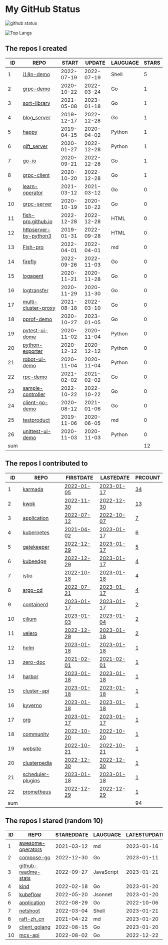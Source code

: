 # My GitHub Status

<img src="https://github-readme-stats-1.yihong0618.vercel.app/api?username=Fish-pro&show_icons=true&&&hide_title=true&count_private=true" alt="github status" />

![Top Langs](https://github-readme-stats-1.yihong0618.vercel.app/api/top-langs/?username=Fish-pro&layout=compact)

<!--START_SECTION:my_github-->
## The repos I created
| ID  |                                    REPO                                    |   START    |   UPDATE   | LAUGUAGE | STARS |
|-----|----------------------------------------------------------------------------|------------|------------|----------|-------|
|   1 | [i18n-demo](https://github.com/Fish-pro/i18n-demo)                         | 2022-07-19 | 2022-07-19 | Shell    |     5 |
|   2 | [grpc-demo](https://github.com/Fish-pro/grpc-demo)                         | 2020-10-22 | 2022-03-24 | Go       |     1 |
|   3 | [sort-library](https://github.com/Fish-pro/sort-library)                   | 2021-05-08 | 2023-01-18 | Go       |     1 |
|   4 | [blog_server](https://github.com/Fish-pro/blog_server)                     | 2019-12-17 | 2022-12-28 | Go       |     1 |
|   5 | [happy](https://github.com/Fish-pro/happy)                                 | 2019-04-15 | 2020-04-02 | Python   |     1 |
|   6 | [gift_server](https://github.com/Fish-pro/gift_server)                     | 2020-01-27 | 2022-12-28 | Python   |     1 |
|   7 | [go-io](https://github.com/Fish-pro/go-io)                                 | 2020-09-21 | 2022-12-28 | Go       |     1 |
|   8 | [grpc-client](https://github.com/Fish-pro/grpc-client)                     | 2020-10-20 | 2022-12-28 | Go       |     1 |
|   9 | [learn-operator](https://github.com/Fish-pro/learn-operator)               | 2021-03-12 | 2021-03-12 | Go       |     0 |
|  10 | [grpc-server](https://github.com/Fish-pro/grpc-server)                     | 2020-10-19 | 2020-10-22 | Go       |     0 |
|  11 | [fish-pro.github.io](https://github.com/Fish-pro/fish-pro.github.io)       | 2022-12-28 | 2022-12-28 | HTML     |     0 |
|  12 | [httpserver-by-python3](https://github.com/Fish-pro/httpserver-by-python3) | 2019-01-31 | 2022-09-28 | HTML     |     0 |
|  13 | [Fish-pro](https://github.com/Fish-pro/Fish-pro)                           | 2022-04-01 | 2022-04-01 | md       |     0 |
|  14 | [firefly](https://github.com/Fish-pro/firefly)                             | 2022-09-26 | 2022-11-03 | Go       |     0 |
|  15 | [logagent](https://github.com/Fish-pro/logagent)                           | 2020-11-21 | 2020-11-28 | Go       |     0 |
|  16 | [logtransfer](https://github.com/Fish-pro/logtransfer)                     | 2020-11-29 | 2020-11-30 | Go       |     0 |
|  17 | [multi-cluster-proxy](https://github.com/Fish-pro/multi-cluster-proxy)     | 2021-08-18 | 2022-03-10 | Go       |     0 |
|  18 | [pprof-demo](https://github.com/Fish-pro/pprof-demo)                       | 2020-10-27 | 2023-01-05 | Go       |     0 |
|  19 | [pytest-ui-dome](https://github.com/Fish-pro/pytest-ui-dome)               | 2020-11-02 | 2020-11-04 | Python   |     0 |
|  20 | [python-exporter](https://github.com/Fish-pro/python-exporter)             | 2020-12-12 | 2020-12-12 | Python   |     0 |
|  21 | [robot-ui-demo](https://github.com/Fish-pro/robot-ui-demo)                 | 2020-11-04 | 2020-11-04 | Python   |     0 |
|  22 | [rpc-demo](https://github.com/Fish-pro/rpc-demo)                           | 2021-02-02 | 2021-02-02 | Go       |     0 |
|  23 | [sample-controller](https://github.com/Fish-pro/sample-controller)         | 2022-10-22 | 2022-10-22 | Go       |     0 |
|  24 | [client-go-demo](https://github.com/Fish-pro/client-go-demo)               | 2020-08-12 | 2021-01-06 | Go       |     0 |
|  25 | [testproduct](https://github.com/Fish-pro/testproduct)                     | 2019-11-06 | 2020-06-05 | md       |     0 |
|  26 | [unittest-ui-demo](https://github.com/Fish-pro/unittest-ui-demo)           | 2020-11-03 | 2020-11-03 | Python   |     0 |
| sum |                                                                            |            |            |          |    12 |

## The repos I contributed to
| ID  |                                   REPO                                    |                                  FIRSTDATE                                  |                                  LASTEDATE                                  |                                           PRCOUNT                                           |
|-----|---------------------------------------------------------------------------|-----------------------------------------------------------------------------|-----------------------------------------------------------------------------|---------------------------------------------------------------------------------------------|
|   1 | [karmada](https://github.com/karmada-io/karmada)                          | [2022-01-05](https://github.com/karmada-io/karmada/pull/1211)               | [2023-01-17](https://github.com/karmada-io/karmada/pull/3057)               | [34](https://github.com/karmada-io/karmada/pulls?q=is%3Apr+author%3AFish-pro)               |
|   2 | [kwok](https://github.com/kubernetes-sigs/kwok)                           | [2022-11-30](https://github.com/kubernetes-sigs/kwok/pull/109)              | [2022-12-30](https://github.com/kubernetes-sigs/kwok/pull/189)              | [13](https://github.com/kubernetes-sigs/kwok/pulls?q=is%3Apr+author%3AFish-pro)             |
|   3 | [application](https://github.com/fishproteam/application)                 | [2022-07-12](https://github.com/kubernetes-sigs/application/pull/225)       | [2022-10-07](https://github.com/fishproteam/application/pull/6)             | [7](https://github.com/fishproteam/application/pulls?q=is%3Apr+author%3AFish-pro)           |
|   4 | [kubernetes](https://github.com/kubernetes/kubernetes)                    | [2021-04-02](https://github.com/kubernetes/kubernetes/pull/100778)          | [2023-01-17](https://github.com/kubernetes/kubernetes/pull/115120)          | [6](https://github.com/kubernetes/kubernetes/pulls?q=is%3Apr+author%3AFish-pro)             |
|   5 | [gatekeeper](https://github.com/open-policy-agent/gatekeeper)             | [2022-12-29](https://github.com/open-policy-agent/gatekeeper/pull/2483)     | [2023-01-17](https://github.com/open-policy-agent/gatekeeper/pull/2520)     | [5](https://github.com/open-policy-agent/gatekeeper/pulls?q=is%3Apr+author%3AFish-pro)      |
|   6 | [kubeedge](https://github.com/kubeedge/kubeedge)                          | [2022-12-29](https://github.com/kubeedge/kubeedge/pull/4525)                | [2023-01-17](https://github.com/kubeedge/kubeedge/pull/4556)                | [4](https://github.com/kubeedge/kubeedge/pulls?q=is%3Apr+author%3AFish-pro)                 |
|   7 | [istio](https://github.com/istio/istio)                                   | [2022-10-18](https://github.com/istio/istio/pull/41487)                     | [2023-01-18](https://github.com/istio/istio/pull/42857)                     | [4](https://github.com/istio/istio/pulls?q=is%3Apr+author%3AFish-pro)                       |
|   8 | [argo-cd](https://github.com/argoproj/argo-cd)                            | [2022-07-21](https://github.com/argoproj/argo-cd/pull/10075)                | [2023-01-17](https://github.com/argoproj/argo-cd/pull/12008)                | [4](https://github.com/argoproj/argo-cd/pulls?q=is%3Apr+author%3AFish-pro)                  |
|   9 | [containerd](https://github.com/containerd/containerd)                    | [2023-01-17](https://github.com/containerd/containerd/pull/7971)            | [2023-01-17](https://github.com/containerd/containerd/pull/7971)            | [2](https://github.com/containerd/containerd/pulls?q=is%3Apr+author%3AFish-pro)             |
|  10 | [cilium](https://github.com/cilium/cilium)                                | [2023-01-03](https://github.com/cilium/cilium/pull/22912)                   | [2023-01-04](https://github.com/cilium/cilium/pull/22922)                   | [2](https://github.com/cilium/cilium/pulls?q=is%3Apr+author%3AFish-pro)                     |
|  11 | [velero](https://github.com/vmware-tanzu/velero)                          | [2022-12-29](https://github.com/vmware-tanzu/velero/pull/5724)              | [2023-01-18](https://github.com/vmware-tanzu/velero/pull/5778)              | [2](https://github.com/vmware-tanzu/velero/pulls?q=is%3Apr+author%3AFish-pro)               |
|  12 | [helm](https://github.com/helm/helm)                                      | [2023-01-18](https://github.com/helm/helm/pull/11739)                       | [2023-01-18](https://github.com/helm/helm/pull/11739)                       | [1](https://github.com/helm/helm/pulls?q=is%3Apr+author%3AFish-pro)                         |
|  13 | [zero-doc](https://github.com/zeromicro/zero-doc)                         | [2021-02-01](https://github.com/zeromicro/zero-doc/pull/38)                 | [2021-02-01](https://github.com/zeromicro/zero-doc/pull/38)                 | [1](https://github.com/zeromicro/zero-doc/pulls?q=is%3Apr+author%3AFish-pro)                |
|  14 | [harbor](https://github.com/goharbor/harbor)                              | [2023-01-18](https://github.com/goharbor/harbor/pull/18113)                 | [2023-01-18](https://github.com/goharbor/harbor/pull/18113)                 | [1](https://github.com/goharbor/harbor/pulls?q=is%3Apr+author%3AFish-pro)                   |
|  15 | [cluster-api](https://github.com/kubernetes-sigs/cluster-api)             | [2023-01-18](https://github.com/kubernetes-sigs/cluster-api/pull/7943)      | [2023-01-18](https://github.com/kubernetes-sigs/cluster-api/pull/7943)      | [1](https://github.com/kubernetes-sigs/cluster-api/pulls?q=is%3Apr+author%3AFish-pro)       |
|  16 | [kyverno](https://github.com/kyverno/kyverno)                             | [2023-01-18](https://github.com/kyverno/kyverno/pull/6017)                  | [2023-01-18](https://github.com/kyverno/kyverno/pull/6017)                  | [1](https://github.com/kyverno/kyverno/pulls?q=is%3Apr+author%3AFish-pro)                   |
|  17 | [org](https://github.com/kubernetes/org)                                  | [2023-01-17](https://github.com/kubernetes/org/pull/3958)                   | [2023-01-17](https://github.com/kubernetes/org/pull/3958)                   | [1](https://github.com/kubernetes/org/pulls?q=is%3Apr+author%3AFish-pro)                    |
|  18 | [community](https://github.com/istio/community)                           | [2022-10-20](https://github.com/istio/community/pull/842)                   | [2022-10-20](https://github.com/istio/community/pull/842)                   | [1](https://github.com/istio/community/pulls?q=is%3Apr+author%3AFish-pro)                   |
|  19 | [website](https://github.com/karmada-io/website)                          | [2022-10-21](https://github.com/karmada-io/website/pull/219)                | [2022-10-21](https://github.com/karmada-io/website/pull/219)                | [1](https://github.com/karmada-io/website/pulls?q=is%3Apr+author%3AFish-pro)                |
|  20 | [clusterpedia](https://github.com/clusterpedia-io/clusterpedia)           | [2022-12-30](https://github.com/clusterpedia-io/clusterpedia/pull/478)      | [2022-12-30](https://github.com/clusterpedia-io/clusterpedia/pull/478)      | [1](https://github.com/clusterpedia-io/clusterpedia/pulls?q=is%3Apr+author%3AFish-pro)      |
|  21 | [scheduler-plugins](https://github.com/kubernetes-sigs/scheduler-plugins) | [2023-01-18](https://github.com/kubernetes-sigs/scheduler-plugins/pull/478) | [2023-01-18](https://github.com/kubernetes-sigs/scheduler-plugins/pull/478) | [1](https://github.com/kubernetes-sigs/scheduler-plugins/pulls?q=is%3Apr+author%3AFish-pro) |
|  22 | [prometheus](https://github.com/prometheus/prometheus)                    | [2022-12-29](https://github.com/prometheus/prometheus/pull/11785)           | [2022-12-29](https://github.com/prometheus/prometheus/pull/11785)           | [1](https://github.com/prometheus/prometheus/pulls?q=is%3Apr+author%3AFish-pro)             |
| sum |                                                                           |                                                                             |                                                                             |                                                                                          94 |

## The repos I stared (random 10)
| ID |                                     REPO                                     | STAREDDATE |  LAUGUAGE  | LATESTUPDATE |
|----|------------------------------------------------------------------------------|------------|------------|--------------|
|  1 | [awesome-operators](https://github.com/operator-framework/awesome-operators) | 2021-03-12 | md         | 2023-01-16   |
|  2 | [compose-go](https://github.com/compose-spec/compose-go)                     | 2022-12-30 | Go         | 2023-01-11   |
|  3 | [github-readme-stats](https://github.com/anuraghazra/github-readme-stats)    | 2022-09-27 | JavaScript | 2023-01-21   |
|  4 | [kind](https://github.com/kubernetes-sigs/kind)                              | 2022-02-18 | Go         | 2023-01-20   |
|  5 | [kubeflow](https://github.com/kubeflow/kubeflow)                             | 2022-05-20 | Jsonnet    | 2023-01-20   |
|  6 | [application](https://github.com/fishproteam/application)                    | 2022-08-29 | Go         | 2022-10-06   |
|  7 | [netshoot](https://github.com/nicolaka/netshoot)                             | 2022-03-04 | Shell      | 2023-01-21   |
|  8 | [raft-zh_cn](https://github.com/maemual/raft-zh_cn)                          | 2021-04-22 | md         | 2023-01-20   |
|  9 | [client_golang](https://github.com/prometheus/client_golang)                 | 2022-08-15 | Go         | 2023-01-20   |
| 10 | [mcs-api](https://github.com/kubernetes-sigs/mcs-api)                        | 2022-08-02 | Go         | 2022-12-22   |

<!--END_SECTION:my_github-->
